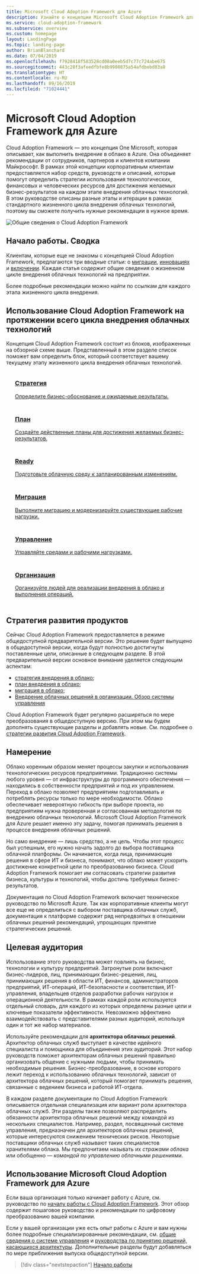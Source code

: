 ```yaml
---
title: Microsoft Cloud Adoption Framework для Azure
description: Узнайте о концепции Microsoft Cloud Adoption Framework для Azure.
ms.service: cloud-adoption-framework
ms.subservice: overview
ms.custom: homepage
layout: LandingPage
ms.topic: landing-page
author: BrianBlanchard
ms.date: 07/04/2019
ms.openlocfilehash: f7928418f583528cd08a0eeb5d7c77c724abe675
ms.sourcegitcommit: 443c28f3afeedfbfe8b9980875a54afdbebd83a8
ms.translationtype: HT
ms.contentlocale: ru-RU
ms.lasthandoff: 09/16/2019
ms.locfileid: "71024441"
---
```

# <a name="microsoft-cloud-adoption-framework-for-azure"></a>Microsoft Cloud Adoption Framework для Azure

Cloud Adoption Framework — это концепция One Microsoft, которая описывает, как выполнить внедрение в облако в Azure. Она объединяет рекомендации от сотрудников, партнеров и клиентов компании Майкрософт. В рамках этой концепции корпоративным клиентам предоставляется набор средств, руководств и описаний, которые помогут определить стратегии использования технологических, финансовых и человеческих ресурсов для достижения желаемых бизнес-результатов на каждом этапе внедрения облачных технологий. В этом руководстве описаны разные этапы и итерации в рамках стандартного жизненного цикла внедрения облачных технологий, поэтому вы сможете получить нужные рекомендации в нужное время.

![Общие сведения о Cloud Adoption Framework](./_images/caf-overview.png)

## <a name="getting-started-executive-summaries"></a>Начало работы. Сводка

Клиентам, которые еще не знакомы с концепцией Cloud Adoption Framework, предлагаются три вводные статьи: о [миграции](./getting-started/migrate.md), [инновациях](./getting-started/innovate.md) и [включении](./getting-started/enable.md). Каждая статья содержит общие сведения о жизненном цикле внедрения облачных технологий на предприятии.

Более подробные рекомендации можно найти по ссылкам для каждого этапа жизненного цикла внедрения.

## <a name="use-the-cloud-adoption-framework-throughout-the-adoption-lifecycle"></a>Использование Cloud Adoption Framework на протяжении всего цикла внедрения облачных технологий

Концепция Cloud Adoption Framework состоит из блоков, изображенных на обзорной схеме выше. Представленный в этом разделе список поможет вам определить блок, который соответствует вашему текущему этапу жизненного цикла внедрения облачных технологий.

<!-- markdownlint-disable MD033 -->

<ul class="panelContent cardsF">
    <li style="display: flex; flex-direction: column;">
        <a href="./strategy/index.md">
            <div class="cardSize">
                <div class="cardPadding" style="padding-bottom:10px;">
                    <div class="card" style="padding-bottom:10px;">
                        <div class="cardImageOuter">
                            <div class="cardImage">
                                <img alt="" src="./_images/caf-strategy.png" data-linktype="external">
                            </div>
                        </div>
                        <div class="cardText" style="padding-left:0px;">
                            <h3>Стратегия</h3>
Определите бизнес-обоснование и ожидаемые результаты.
                        </div>
                    </div>
                </div>
            </div>
        </a>
    </li>
    <li style="display: flex; flex-direction: column;">
        <a href="./plan/index.md">
            <div class="cardSize">
                <div class="cardPadding" style="padding-bottom:10px;">
                    <div class="card" style="padding-bottom:10px;">
                        <div class="cardImageOuter">
                            <div class="cardImage">
                                <img alt="" src="./_images/caf-plan.png" data-linktype="external">
                            </div>
                        </div>
                        <div class="cardText" style="padding-left:0px;">
                            <h3>План</h3>
Создайте действенные планы для достижения желаемых бизнес-результатов.
                        </div>
                    </div>
                </div>
            </div>
        </a>
    </li>
    <li style="display: flex; flex-direction: column;">
        <a href="./ready/index.md">
            <div class="cardSize">
                <div class="cardPadding" style="padding-bottom:10px;">
                    <div class="card" style="padding-bottom:10px;">
                        <div class="cardImageOuter">
                            <div class="cardImage">
                                <img alt="" src="./_images/caf-ready.png" data-linktype="external">
                            </div>
                        </div>
                        <div class="cardText" style="padding-left:0px;">
                            <h3>Ready</h3>
Подготовьте облачную среду к запланированным изменениям.
                        </div>
                    </div>
                </div>
            </div>
        </a>
    </li>
    <li style="display: flex; flex-direction: column;">
        <a href="./migrate/index.md">
            <div class="cardSize">
                <div class="cardPadding" style="padding-bottom:10px;">
                    <div class="card" style="padding-bottom:10px;">
                        <div class="cardImageOuter">
                            <div class="cardImage">
                                <img alt="" src="./_images/caf-adopt.png" data-linktype="external">
                            </div>
                        </div>
                        <div class="cardText" style="padding-left:0px;">
                            <h3>Миграция</h3>
Выполните миграцию и модернизируйте существующие рабочие нагрузки.
                        </div>
                    </div>
                </div>
            </div>
        </a>
    </li>
    <li style="display: flex; flex-direction: column;">
        <a href="./govern/index.md">
            <div class="cardSize">
                <div class="cardPadding" style="padding-bottom:10px;">
                    <div class="card" style="padding-bottom:10px;">
                        <div class="cardImageOuter">
                            <div class="cardImage">
                                <img alt="" src="./_images/caf-govern.png" data-linktype="external">
                            </div>
                        </div>
                        <div class="cardText" style="padding-left:0px;">
                            <h3>Управление</h3>
Управляйте средами и рабочими нагрузками.
                        </div>
                    </div>
                </div>
            </div>
        </a>
    </li>
    <li style="display: flex; flex-direction: column;">
        <a href="./organize/index.md">
            <div class="cardSize">
                <div class="cardPadding" style="padding-bottom:10px;">
                    <div class="card" style="padding-bottom:10px;">
                        <div class="cardImageOuter">
                            <div class="cardImage">
                                <img alt="" src="./_images/caf-manage.png" data-linktype="external">
                            </div>
                        </div>
                        <div class="cardText" style="padding-left:0px;">
                            <h3>Организация</h3>
Организуйте людей для реализации внедрения в облако и выполнения операций.
                        </div>
                    </div>
                </div>
            </div>
        </a>
    </li>
</ul>

## <a name="product-roadmap"></a>Стратегия развития продуктов

Сейчас Cloud Adoption Framework предоставляется в режиме общедоступной предварительной версии. Это решение будет выпущено в общедоступной версии, когда будут полностью достигнуты поставленные цели, описанные в следующем разделе. В этой предварительной версии основное внимание уделяется следующим аспектам:

- [стратегия внедрения в облако](./strategy/index.md);
- [план внедрения в облако](./plan/index.md);
- [миграция в облако](./migrate/index.md);
- [Внедрение облачных решений в организации. Обзор системы управления](./govern/guides/index.md)

Cloud Adoption Framework будет регулярно расширяться по мере преобразования в общедоступную версию. При этом мы будем дополнять существующие разделы и добавлять новые. См. подробнее о [стратегии развития Cloud Adoption Framework](./reference/roadmap.md).

## <a name="intent"></a>Намерение

Облако коренным образом меняет процессы закупки и использования технологических ресурсов предприятиями. Традиционно системы любого уровня — от инфраструктуры до программного обеспечения — находились в собственности предприятий и под их управлением. Переход в облако позволяет предприятиям подготавливать и потреблять ресурсы только по мере необходимости. Облако обеспечивает невероятную гибкость при выборе проекта, но предприятиям нужна проверенная и согласованная методология по внедрению облачных технологий. Microsoft Cloud Adoption Framework для Azure решает именно эту задачу, помогая принимать решения в процессе внедрения облачных решений.

Но само внедрение — лишь средство, а не цель. Чтобы этот процесс был успешным, его нужно начать задолго до выбора поставщика облачной платформы. Он начинается, когда лица, принимающие решения в сфере ИТ и бизнеса, понимают, что облако может ускорить достижение конкретной цели по преобразованию бизнеса. Cloud Adoption Framework помогает им согласовать стратегии развития бизнеса, культуры и технологий, чтобы достичь требуемых бизнес-результатов.

Документация по Cloud Adoption Framework включает техническое руководство по Microsoft Azure. Так как корпоративные клиенты могут все еще не определиться с выбором поставщика облачных служб, документация к платформе содержит ряд непредвзятых в отношении облачных решений рекомендаций, упрощающих принятие стратегических решений.

## <a name="intended-audience"></a>Целевая аудитория

Использование этого руководства может повлиять на бизнес, технологии и культуру предприятий. Затронутые роли включают бизнес-лидеров, лиц, принимающих бизнес-решения, лиц, принимающих решения в области ИТ, финансов, администраторов предприятий, ИТ-операций, ИТ-безопасности и соответствия, ИТ-управления, владельцев отделов разработки рабочих нагрузок и операционной деятельности. В рамках каждой роли используется отдельный словарь, для каждого из которых определены разные цели и ключевые показатели эффективности. Невозможно эффективно взаимодействовать с представителями разных аудиторий, используя один и тот же набор материалов.

Используйте рекомендации для **архитектора облачных решений**. Архитектор облачных служб выступает в качестве идейного специалиста и помощника для объединения этих аудиторий. Этот набор руководств поможет архитекторам облачных решений правильно организовать общение с нужными людьми, чтобы принимать необходимые решения. Бизнес-преобразование, в основе которого лежит переход к использованию облачных технологий, зависит от архитектора облачных решений, который помогает принимать решения, связанные с ведением бизнеса и работой ИТ-отдела.

В каждом разделе документации по Cloud Adoption Framework описывается отдельная специализация или вариант роли архитектора облачных служб. Эти разделы также позволяют распределить обязанности архитектора облачных решений между командой из нескольких специалистов. Например, раздел, посвященный системе управления, предназначен для архитекторов облачных решений, которые интересуются снижением технических рисков. Некоторые поставщики облачных служб называют таких специалистов хранителями облака. Мы предпочитаем называть их _стражами облака_ или обобщенно — _командой по управлению облачными решениями_.

## <a name="how-to-use-the-microsoft-cloud-adoption-framework-for-azure"></a>Использование Microsoft Cloud Adoption Framework для Azure

Если ваша организация только начинает работу с Azure, см. руководство по [началу работы с Cloud Adoption Framework](./getting-started/migrate.md). Этот обзор содержит пошаговое руководство и рекомендации по цифровому преобразованию вашей компании.

Если у вашей организации уже есть опыт работы с Azure и вам нужны более подробные специализированные рекомендации, см. [общие сведения о системе управления](./govern/index.md) и [руководства по принятию решений, касающихся архитектуры](./decision-guides/index.md). Дополнительные разделы будут добавляться по мере приближения выпуска общедоступной версии.

> [!div class="nextstepaction"]
> [Начало работы](./getting-started/migrate.md)
